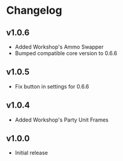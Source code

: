 # Changelog

## v1.0.6
* Added Workshop's Ammo Swapper
* Bumped compatible core version to 0.6.6

## v1.0.5
* Fix button in settings for 0.6.6

## v1.0.4
* Added Workshop's Party Unit Frames

## v1.0.0
* Initial release

